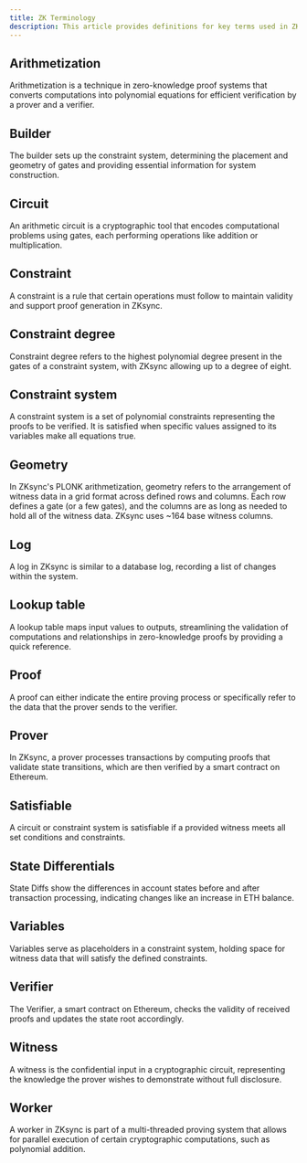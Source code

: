 ```yaml
---
title: ZK Terminology
description: This article provides definitions for key terms used in ZKsync's zero-knowledge proof systems.
---
```


## Arithmetization

Arithmetization is a technique in zero-knowledge proof systems that converts computations into polynomial equations
for efficient verification by a prover and a verifier.

## Builder

The builder sets up the constraint system, determining the placement and geometry of gates and providing essential information for system construction.

## Circuit

An arithmetic circuit is a cryptographic tool that encodes computational problems using gates, each performing operations like addition or multiplication.

## Constraint

A constraint is a rule that certain operations must follow to maintain validity and support proof generation in ZKsync.

## Constraint degree

Constraint degree refers to the highest polynomial degree present in the gates of a constraint system, with ZKsync allowing up to a degree of eight.

## Constraint system

A constraint system is a set of polynomial constraints representing the proofs to be verified.
It is satisfied when specific values assigned to its variables make all equations true.

## Geometry

In ZKsync's PLONK arithmetization, geometry refers to the arrangement of witness data in a grid format across defined rows and columns.
Each row defines a gate (or a few gates), and the columns are as long as needed to hold all of the witness data. ZKsync uses ~164 base witness columns.

## Log

A log in ZKsync is similar to a database log, recording a list of changes within the system.

## Lookup table

A lookup table maps input values to outputs, streamlining the validation of computations and relationships in zero-knowledge proofs
by providing a quick reference.

## Proof

A proof can either indicate the entire proving process or specifically refer to the data that the prover sends to the verifier.

## Prover

In ZKsync, a prover processes transactions by computing proofs that validate state transitions, which are then verified by a smart contract on Ethereum.

## Satisfiable

A circuit or constraint system is satisfiable if a provided witness meets all set conditions and constraints.

## State Differentials

State Diffs show the differences in account states before and after transaction processing, indicating changes like an increase in ETH balance.

## Variables

Variables serve as placeholders in a constraint system, holding space for witness data that will satisfy the defined constraints.

## Verifier

The Verifier, a smart contract on Ethereum, checks the validity of received proofs and updates the state root accordingly.

## Witness

A witness is the confidential input in a cryptographic circuit, representing the knowledge the prover wishes to demonstrate without full disclosure.

## Worker

A worker in ZKsync is part of a multi-threaded proving system that allows for parallel execution of certain cryptographic computations,
such as polynomial addition.
